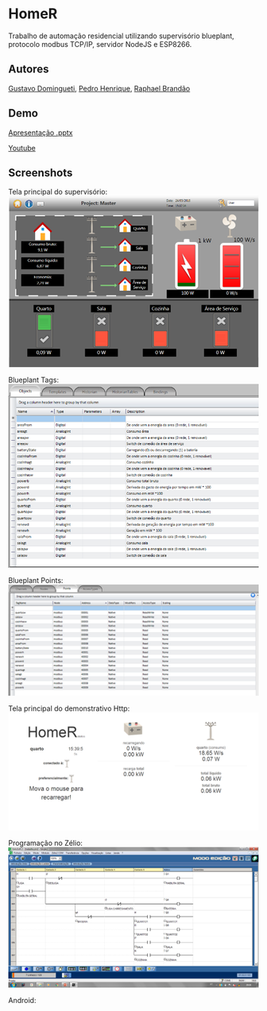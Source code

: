 # HomeR
Trabalho de automação residencial utilizando supervisório blueplant, protocolo modbus TCP/IP, servidor NodeJS e ESP8266.

## Autores
[Gustavo Domingueti](https://github.com/GustavoDominguetti), [Pedro Henrique](https://www.facebook.com/pedro.hc.do), [Raphael Brandão](https://www.facebook.com/raphaelbs)

## Demo
[Apresentação .pptx](https://github.com/raphaelbs/HomeR/blob/master/Trabalho%20de%20Dom%C3%B3tica.pptx)

[Youtube](https://youtu.be/CZUL37YRlck)

## Screenshots

Tela principal do supervisório:
![blueplant main](https://github.com/raphaelbs/HomeR/blob/master/screenshots/blueplant-project.PNG)

Blueplant Tags:
![blueplant points](https://github.com/raphaelbs/HomeR/blob/master/screenshots/blueplant-tags.PNG)

Blueplant Points:
![blueplant points](https://github.com/raphaelbs/HomeR/blob/master/screenshots/blueplant-points.PNG)

Tela principal do demonstrativo Http:
![blueplant points](https://github.com/raphaelbs/HomeR/blob/master/screenshots/homescreen.PNG)

Programação no Zélio:
![blueplant points](https://github.com/raphaelbs/HomeR/blob/master/screenshots/zelio.png)

Android:
